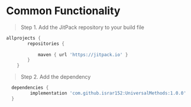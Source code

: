 # Common Functionality


> Step 1. Add the JitPack repository to your build file

```gradle
allprojects {
		repositories {
	
			maven { url 'https://jitpack.io' }
		}
	}
  ```
  > Step 2. Add the dependency
  ```gradle
  	dependencies {
	       implementation 'com.github.israr152:UniversalMethods:1.0.0'
	}
  ```
